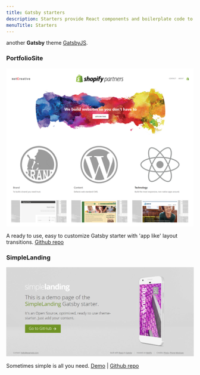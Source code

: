 ```yaml
---
title: Gatsby starters
description: Starters provide React components and boilerplate code to get you going fast
menuTitle: Starters
---
```


another **Gatsby** theme [GatsbyJS](https://www.gatsbyjs.org/).

### PortfolioSite

![PersonalBlog](./gatsby-starter-personal-blog.png)

A ready to use, easy to customize Gatsby starter with 'app like' layout transitions. [Github repo](https://github.com/billp72/netcreative1)

### SimpleLanding

![SimpleLanding](./gatsby-starter-simple-landing.png)

Sometimes simple is all you need.
[Demo](https://gatsby-starter-simple-landing.greglobinski.com/) | [Github repo](https://github.com/greglobinski/gatsby-starter-simple-landing)
